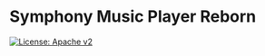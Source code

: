 # Symphony Music Player Reborn
[![License: Apache v2](https://img.shields.io/badge/License-Apache%20v2-blue.svg)](https://github.com/projjalsengupta/SymphonyMusicPlayerReborn/blob/master/README.md)

